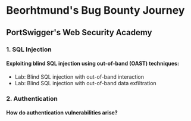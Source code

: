 # Beorhtmund's Bug Bounty Journey
## PortSwigger's Web Security Academy
### 1. SQL Injection
#### Exploiting blind SQL injection using out-of-band (OAST) techniques:

* Lab: Blind SQL injection with out-of-band interaction
* Lab: Blind SQL injection with out-of-band data exfiltration

### 2. Authentication
#### How do authentication vulnerabilities arise?
